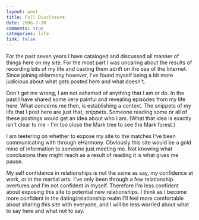 ```yaml
--- 
layout: post
title: Full Disclosure
date: 2006-7-30
comments: true
categories: life
link: false
---
```

For the past seven years I have cataloged and discussed all manner of things here on my site. For the most part I was uncaring about the results of recording bits of my life and casting them adrift on the sea of the Internet. Since joining eHarmony however, I've found myself being a bit more judicious about what gets posted here and what doesn't.

Don't get me wrong, I am not ashamed of anything that I am or do. In the past I have shared some very painful and revealing episodes from my life here. What concerns me then, is establishing a context. The snippets of my life that I post here are just that, <i>snippets</i>. Someone reading some or all of these postings would get an idea about who I am. (What that idea is exactly isn't clear to me - I'm too close the Mark tree to see the Mark forest.)

I am teetering on whether to expose my site to the matches I've been communicating with through eHarmony. Obviously this site would be a gold mine of information to someone just meeting me. Not knowing what conclusions they might reach as a result of reading it is what gives me pause.

My self confidence in relationships is not the same as say, my confidence at work, or in the martial arts. I've only been through a few relationship overtures and I'm not confident in myself. Therefore I'm less confident about exposing this site to potential new relationships. I think as I become more confident in the dating/relationship realm I'll feel more comfortable about sharing this site with everyone, and I will be less worried about what to say here and what not to say.


